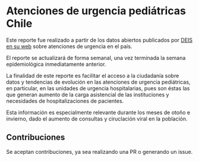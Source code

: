 # Atenciones de urgencia pediátricas Chile

Este reporte fue realizado a partir de los datos abiertos publicados por [DEIS en su web](https://deis.minsal.cl/) sobre atenciones de urgencia en el país.

El reporte se actualizará de forma semanal, una vez terminada la semana epidemiológica inmediatamente anterior.

La finalidad de este reporte es facilitar el acceso a la ciudadanía sobre datos y tendencias de evolución en las atenciones de urgencia pediátricas, en particular, en las unidades de urgencia hospitalarias, pues son éstas las que generan aumento de la carga asistencial de las instituciones y necesidades de hospitalizaciones de pacientes.

Esta información es especialmente relevante durante los meses de otoño e invierno, dado el aumento de consultas y ciruclación viral en la población.

## Contribuciones

Se aceptan contribuciones, ya sea realizando una PR o generando un issue.
